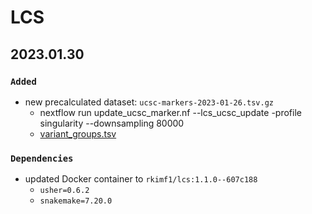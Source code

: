 # LCS

## 2023.01.30

### `Added`

- new precalculated dataset: `ucsc-markers-2023-01-26.tsv.gz`
    - nextflow run update_ucsc_marker.nf --lcs_ucsc_update -profile singularity --downsampling 80000
    - [variant_groups.tsv](https://github.com/rki-mf1/LCS/blob/4967491a6f91e5ce1f706c9b5ff9e5b1ddae473c/data/variant_groups.tsv)

### `Dependencies`

- updated Docker container to `rkimf1/lcs:1.1.0--607c188`
  - `usher=0.6.2`
  - `snakemake=7.20.0`
